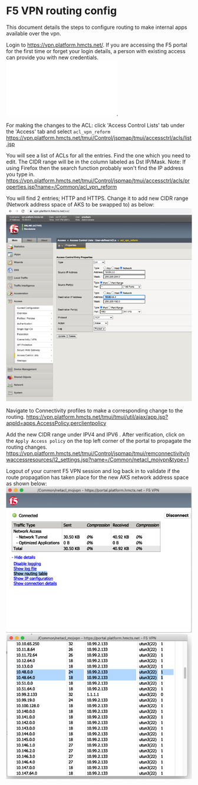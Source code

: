 # F5 VPN routing config

This document details the steps to configure routing to make internal apps available over the vpn.

Login to https://vpn.platform.hmcts.net/.
If you are accessing the F5 portal for the first time or forget your login details, a person with existing access can provide you with new credentials. ![List of current admins](admins.md).

For making the changes to the ACL: click 'Access Control Lists' tab under the 'Access' tab and select `acl_vpn_reform`
https://vpn.platform.hmcts.net/tmui/Control/jspmap/tmui/accessctrl/acls/list.jsp

You will see a list of ACLs for all the entries. Find the one which you need to edit. The CIDR range will be in the column labeled as Dst IP/Mask.
Note: If using Firefox then the search function probably won't find the IP address you type in.
https://vpn.platform.hmcts.net/tmui/Control/jspmap/tmui/accessctrl/acls/properties.jsp?name=/Common/acl_vpn_reform

You will find 2 entries; HTTP and HTTPS. Change it to add new CIDR range (Network address space of AKS to be swapped to) as below:
![properties](images/properties.png)

Navigate to Connectivity profiles to make a corresponding change to the routing.
https://vpn.platform.hmcts.net/tmui/tmui/util/ajax/app.jsp?appId=apps.AccessPolicy.perclientpolicy

Add the new CIDR range under IPV4 and IPV6 . After verification, click on the `Apply Access policy` on the top left corner of the portal to propagate the routing changes.
https://vpn.platform.hmcts.net/tmui/Control/jspmap/tmui/remconnectivity/nwaccessresources/l2_settings.jsp?name=/Common/netacl_mojvpn&type=1

Logout of your current F5 VPN session and log back in to validate if the route propagation has taken place for the new AKS network address space as shown below:
![VPN Routing table](images/VPN_Routing_table.png)
![VPN Routing table](images/Routing_Change.png)
